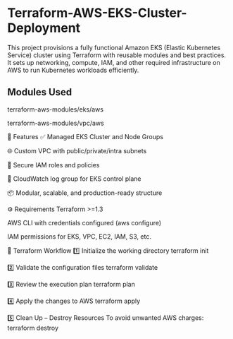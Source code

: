 # Terraform-AWS-EKS-Cluster-Deployment
This project provisions a fully functional Amazon EKS (Elastic Kubernetes Service) cluster using Terraform with reusable modules and best practices. 
It sets up networking, compute, IAM, and other required infrastructure on AWS to run Kubernetes workloads efficiently.

## Modules Used
terraform-aws-modules/eks/aws

terraform-aws-modules/vpc/aws

🧠 Features
✅ Managed EKS Cluster and Node Groups

🌐 Custom VPC with public/private/intra subnets

🔐 Secure IAM roles and policies

🔎 CloudWatch log group for EKS control plane

📦 Modular, scalable, and production-ready structure

⚙️ Requirements
Terraform >=1.3

AWS CLI with credentials configured (aws configure)

IAM permissions for EKS, VPC, EC2, IAM, S3, etc.

🧪 Terraform Workflow
1️⃣ Initialize the working directory
terraform init

2️⃣ Validate the configuration files
terraform validate

3️⃣ Review the execution plan
terraform plan

4️⃣ Apply the changes to AWS
terraform apply

5️⃣ Clean Up – Destroy Resources
To avoid unwanted AWS charges:
terraform destroy
